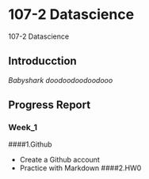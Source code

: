# 107-2 Datascience
107-2 Datascience

## Introducction
*Babyshark doodoodoodoodooo*

## Progress Report

### Week_1
####1.Github
* Create a Github account
* Practice with Markdown
####2.HW0